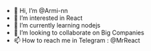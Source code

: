 - 👋 Hi, I’m @Armi-nn                              
- 👀 I’m interested in React                                     
- 🌱 I’m currently learning nodejs                                     
- 💞️ I’m looking to collaborate on Big Companies                                            
- 📫 How to reach me in Telegram : @MrReact                                  
<!--- 
Armi-nn/Armi-nn is a ✨ special ✨ repository because its `README.md` (this file) appears on your GitHub profile.
You can click the Preview link to take a look at your changes.
--->
